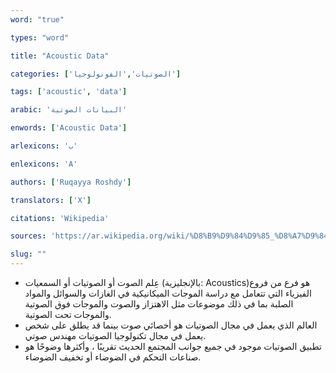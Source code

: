 ```yaml
---
word: "true"

types: "word"

title: "Acoustic Data"

categories: ['الصوتيات','الفونولوجيا']

tags: ['acoustic', 'data']

arabic: 'البيانات الصوتية'

enwords: ['Acoustic Data']

arlexicons: 'ب'

enlexicons: 'A'

authors: ['Ruqayya Roshdy']

translators: ['X']

citations: 'Wikipedia'

sources: 'https://ar.wikipedia.org/wiki/%D8%B9%D9%84%D9%85_%D8%A7%D9%84%D8%B5%D9%88%D8%AA'

slug: ""
---
```


- عِلم الصوت أو الصوتيات أو السمعيات (بالإنجليزية: Acoustics)‏ هو فرع من فروع الفيزياء التي تتعامل مع دراسة الموجات الميكانيكية في الغازات والسوائل والمواد الصلبة بما في ذلك موضوعات مثل الاهتزاز والصوت والموجات فوق الصوتية والموجات تحت الصوتية.
- العالم الذي يعمل في مجال الصوتيات هو أخصائي صوت بينما قد يطلق على شخص يعمل في مجال تكنولوجيا الصوتيات مهندس صوتي.
- تطبيق الصوتيات موجود في جميع جوانب المجتمع الحديث تقريبًا ، وأكثرها وضوحًا هو صناعات التحكم في الضوضاء أو تخفيف الضوضاء.

















